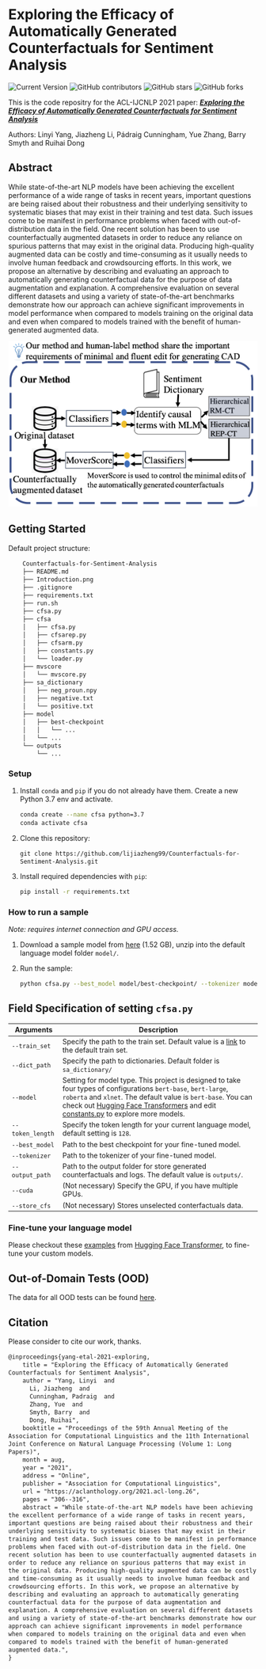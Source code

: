 # Exploring the Efficacy of Automatically Generated Counterfactuals for Sentiment Analysis

![Current Version](https://img.shields.io/badge/version-v1.0-blue)
![GitHub contributors](https://img.shields.io/github/contributors/lijiazheng99/Counterfactuals-for-Sentiment-Analysis)
![GitHub stars](https://img.shields.io/github/stars/lijiazheng99/Counterfactuals-for-Sentiment-Analysis?style=social)
![GitHub forks](https://img.shields.io/github/forks/lijiazheng99/Counterfactuals-for-Sentiment-Analysis?style=social)

This is the code repositry for the ACL-IJCNLP 2021 paper: ***[Exploring the Efficacy of Automatically Generated Counterfactuals for Sentiment Analysis](https://arxiv.org/pdf/2106.15231.pdf)***

Authors: Linyi Yang, Jiazheng Li, Pádraig Cunningham, Yue Zhang, Barry Smyth and Ruihai Dong

## Abstract

While state-of-the-art NLP models have been achieving the excellent performance of a wide range of tasks in recent years, important questions are being raised about their robustness and their underlying sensitivity to systematic biases that may exist in their training and test data. Such issues come to be manifest in performance problems when faced with out-of-distribution data in the field. One recent solution has been to use counterfactually augmented datasets in order to reduce any reliance on spurious patterns that may exist in the original data. Producing high-quality augmented data can be costly and time-consuming as it usually needs to involve human feedback and crowdsourcing efforts. In this work, we propose an alternative by describing and evaluating an approach to automatically generating counterfactual data for the purpose of data augmentation and explanation. A comprehensive evaluation on several different datasets and using a variety of state-of-the-art benchmarks demonstrate how our approach can achieve significant improvements in model performance when compared to models training on the original data and even when compared to models trained with the benefit of human-generated augmented data.

<p align="center">
<img src="./Introduction.png" width="550" >
</p>

## Getting Started

Default project structure:
```
	Counterfactuals-for-Sentiment-Analysis
	├── README.md
	├── Introduction.png
	├── .gitignore
	├── requirements.txt
	├── run.sh
	├── cfsa.py
	├── cfsa
	│   ├── cfsa.py
	│   ├── cfsarep.py
	│   ├── cfsarm.py
	│   ├── constants.py
	│   └── loader.py
	├── mvscore
	│   └── mvscore.py
	├── sa_dictionary
	│   ├── neg_proun.npy
	│   ├── negative.txt
	│   └── positive.txt
	├── model
	│   ├── best-checkpoint
	│   │   └── ...
	│   └── ...
	└── outputs
	    └── ...
```

### Setup

1. Install `conda` and `pip` if you do not already have them. Create a new Python 3.7 env and activate.

    ```bash
    conda create --name cfsa python=3.7 
    conda activate cfsa
    ```

1. Clone this repository:

    ```
    git clone https://github.com/lijiazheng99/Counterfactuals-for-Sentiment-Analysis.git
    ```

1. Install required dependencies with `pip`: 

    ```bash
    pip install -r requirements.txt
    ```

### How to run a sample

*Note: requires internet connection and GPU access.*

1. Download a sample model from [here](https://drive.google.com/file/d/1Nli4xsdvPkpaYw2gh7kwewoTeXJ2Bu7O/view?usp=sharing) (1.52 GB), unzip into the default language model folder `model/`.

1. Run the sample: 

    ```bash
    python cfsa.py --best_model model/best-checkpoint/ --tokenizer model/
    ```

## Field Specification of setting `cfsa.py`
   
| Arguments   | Description |
| ----------- | ----------- |
| `--train_set` | Specify the path to the train set. Default value is a [link](https://raw.githubusercontent.com/acmi-lab/counterfactually-augmented-data/master/sentiment/orig/train.tsv) to the default train set. |
| `--dict_path` | Specify the path to dictionaries. Default folder is `sa_dictionary/` |
|`--model`| Setting for model type. This project is designed to take four types of configurations `bert-base`, `bert-large`, `roberta` and `xlnet`. The default value is `bert-base`. You can check out [Hugging Face Transformers](https://huggingface.co/transformers/pretrained_models.html) and edit [constants.py](https://github.com/lijiazheng99/Counterfactuals-for-Sentiment-Analysis/blob/master/cfsa/constants.py) to explore more models.|
|`--token_length`| Specify the token length for your current language model, default setting is `128`.|
|`--best_model`| Path to the best checkpoint for your fine-tuned model.|
|`--tokenizer`| Path to the tokenizer of your fine-tuned model.|
|`--output_path`| Path to the output folder for store generated counterfactuals and logs. The default value is `outputs/`.|
|`--cuda`| (Not necessary) Specify the GPU, if you have multiple GPUs.|
|`--store_cfs`| (Not necessary) Stores unselected conterfactuals data.|

### Fine-tune your language model

Please checkout these [examples](https://huggingface.co/transformers/custom_datasets.html) from [Hugging Face Transformer](https://huggingface.co/), to fine-tune your custom models.

## Out-of-Domain Tests (OOD)

The data for all OOD tests can be found [here](https://drive.google.com/file/d/1s5_6HiSskLin4rGZlfG7GSPtFmObnS0j/view?usp=sharing).

## Citation

Please consider to cite our work, thanks.

	@inproceedings{yang-etal-2021-exploring,
	    title = "Exploring the Efficacy of Automatically Generated Counterfactuals for Sentiment Analysis",
	    author = "Yang, Linyi  and
	      Li, Jiazheng  and
	      Cunningham, Padraig  and
	      Zhang, Yue  and
	      Smyth, Barry  and
	      Dong, Ruihai",
	    booktitle = "Proceedings of the 59th Annual Meeting of the Association for Computational Linguistics and the 11th International Joint Conference on Natural Language Processing (Volume 1: Long Papers)",
	    month = aug,
	    year = "2021",
	    address = "Online",
	    publisher = "Association for Computational Linguistics",
	    url = "https://aclanthology.org/2021.acl-long.26",
	    pages = "306--316",
	    abstract = "While state-of-the-art NLP models have been achieving the excellent performance of a wide range of tasks in recent years, important questions are being raised about their robustness and their underlying sensitivity to systematic biases that may exist in their training and test data. Such issues come to be manifest in performance problems when faced with out-of-distribution data in the field. One recent solution has been to use counterfactually augmented datasets in order to reduce any reliance on spurious patterns that may exist in the original data. Producing high-quality augmented data can be costly and time-consuming as it usually needs to involve human feedback and crowdsourcing efforts. In this work, we propose an alternative by describing and evaluating an approach to automatically generating counterfactual data for the purpose of data augmentation and explanation. A comprehensive evaluation on several different datasets and using a variety of state-of-the-art benchmarks demonstrate how our approach can achieve significant improvements in model performance when compared to models training on the original data and even when compared to models trained with the benefit of human-generated augmented data.",
	}
